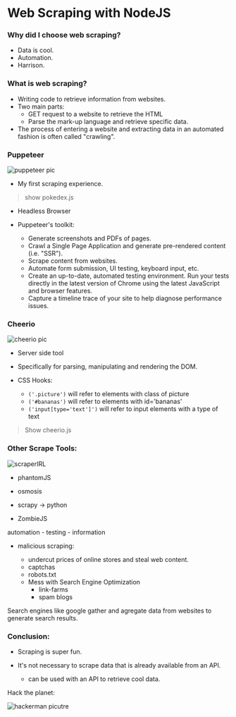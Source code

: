 # Web Scraping with NodeJS

### Why did I choose web scraping?
* Data is cool.
* Automation.
* Harrison.

### What is web scraping?
* Writing code to retrieve information from websites.
* Two main parts:
  * GET request to a website to retrieve the HTML
  * Parse the mark-up language and retrieve specific data.
* The process of entering a website and extracting data in an automated fashion is often called "crawling".


### Puppeteer

![puppeteer pic](https://user-images.githubusercontent.com/10379601/29446482-04f7036a-841f-11e7-9872-91d1fc2ea683.png)

* My first scraping experience.
 > show pokedex.js

* Headless Browser

* Puppeteer's toolkit:
    * Generate screenshots and PDFs of pages.
    * Crawl a Single Page Application and generate pre-rendered content (i.e. "SSR").
    * Scrape content from websites.
    * Automate form submission, UI testing, keyboard input, etc.
    * Create an up-to-date, automated testing environment. Run your tests directly in the latest version of Chrome using the latest JavaScript and browser features.
    * Capture a timeline trace of your site to help diagnose performance issues.


### Cheerio

![cheerio pic](https://pbs.twimg.com/media/ChHRi65WYAEmUuZ.jpg)

* Server side tool
* Specifically for parsing, manipulating and rendering the DOM.

* CSS Hooks: 
  * ```('.picture')``` will refer to elements with class of picture
  * ```('#bananas')``` will refer to elements with id='bananas' 
  * ```('input[type='text']')``` will refer to input elements with a type of text

> Show cheerio.js


### Other Scrape Tools:

![scraperIRL](https://blog.hartleybrody.com/wp-content/uploads/2012/12/scraper-tool.jpg)

* phantomJS

* osmosis

* scrapy -> python

* ZombieJS

automation - testing - information

* malicious scraping:

    * undercut prices of online stores and steal web content.
    * captchas
    * robots.txt
    * Mess with Search Engine Optimization
      * link-farms
      * spam blogs

Search engines like google gather and agregate data from websites to generate search results. 

### Conclusion: 

* Scraping is super fun.

* It's not necessary to scrape data that is already available from an API. 
  * can be used with an API to retrieve cool data.

Hack the planet:

![hackerman picutre](http://i0.kym-cdn.com/entries/icons/original/000/021/807/4d7.png)
